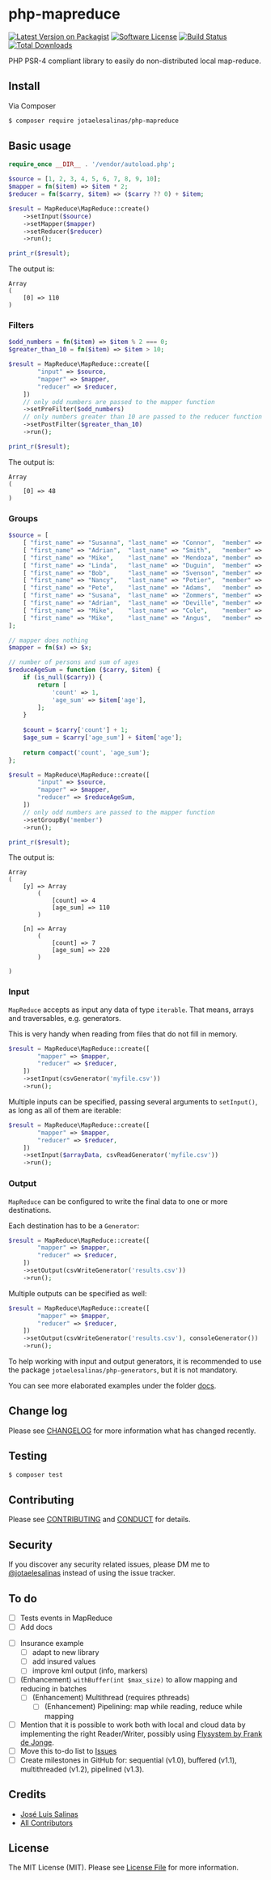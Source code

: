 # php-mapreduce

[![Latest Version on Packagist][ico-version]][link-packagist]
[![Software License][ico-license]](LICENSE.md)
[![Build Status][ico-travis]][link-travis]
[![Total Downloads][ico-downloads]][link-downloads]

PHP PSR-4 compliant library to easily do non-distributed local map-reduce.

## Install

Via Composer

``` bash
$ composer require jotaelesalinas/php-mapreduce
```

## Basic usage

```php
require_once __DIR__ . '/vendor/autoload.php';

$source = [1, 2, 3, 4, 5, 6, 7, 8, 9, 10];
$mapper = fn($item) => $item * 2;
$reducer = fn($carry, $item) => ($carry ?? 0) + $item;

$result = MapReduce\MapReduce::create()
    ->setInput($source)
    ->setMapper($mapper)
    ->setReducer($reducer)
    ->run();

print_r($result);
```

The output is:

```
Array
(
    [0] => 110
)
```

### Filters

```php
$odd_numbers = fn($item) => $item % 2 === 0;
$greater_than_10 = fn($item) => $item > 10;

$result = MapReduce\MapReduce::create([
        "input" => $source, 
        "mapper" => $mapper, 
        "reducer" => $reducer, 
    ])
    // only odd numbers are passed to the mapper function
    ->setPreFilter($odd_numbers)
    // only numbers greater than 10 are passed to the reducer function
    ->setPostFilter($greater_than_10)
    ->run();

print_r($result);
```

The output is:

```
Array
(
    [0] => 48
)
```

### Groups

```php
$source = [
    [ "first_name" => "Susanna", "last_name" => "Connor",  "member" => "y", "age" => 20],
    [ "first_name" => "Adrian",  "last_name" => "Smith",   "member" => "n", "age" => 22],
    [ "first_name" => "Mike",    "last_name" => "Mendoza", "member" => "n", "age" => 24],
    [ "first_name" => "Linda",   "last_name" => "Duguin",  "member" => "y", "age" => 26],
    [ "first_name" => "Bob",     "last_name" => "Svenson", "member" => "n", "age" => 28],
    [ "first_name" => "Nancy",   "last_name" => "Potier",  "member" => "y", "age" => 30],
    [ "first_name" => "Pete",    "last_name" => "Adams",   "member" => "n", "age" => 32],
    [ "first_name" => "Susana",  "last_name" => "Zommers", "member" => "y", "age" => 34],
    [ "first_name" => "Adrian",  "last_name" => "Deville", "member" => "n", "age" => 36],
    [ "first_name" => "Mike",    "last_name" => "Cole",    "member" => "n", "age" => 38],
    [ "first_name" => "Mike",    "last_name" => "Angus",   "member" => "n", "age" => 40],
];

// mapper does nothing
$mapper = fn($x) => $x;

// number of persons and sum of ages
$reduceAgeSum = function ($carry, $item) {
    if (is_null($carry)) {
        return [
            'count' => 1,
            'age_sum' => $item['age'],
        ];
    }
    
    $count = $carry['count'] + 1;
    $age_sum = $carry['age_sum'] + $item['age'];
    
    return compact('count', 'age_sum');
};

$result = MapReduce\MapReduce::create([
        "input" => $source, 
        "mapper" => $mapper, 
        "reducer" => $reduceAgeSum, 
    ])
    // only odd numbers are passed to the mapper function
    ->setGroupBy('member')
    ->run();

print_r($result);
```

The output is:

```
Array
(
    [y] => Array
        (
            [count] => 4
            [age_sum] => 110
        )

    [n] => Array
        (
            [count] => 7
            [age_sum] => 220
        )

)
```

### Input

`MapReduce` accepts as input any data of type `iterable`. That means, arrays and traversables, e.g. generators.

This is very handy when reading from files that do not fill in memory.

```php
$result = MapReduce\MapReduce::create([
        "mapper" => $mapper, 
        "reducer" => $reducer, 
    ])
    ->setInput(csvGenerator('myfile.csv'))
    ->run();
```

Multiple inputs can be specified, passing several arguments to `setInput()`, as long as all of them are iterable:

```php
$result = MapReduce\MapReduce::create([
        "mapper" => $mapper, 
        "reducer" => $reducer, 
    ])
    ->setInput($arrayData, csvReadGenerator('myfile.csv'))
    ->run();
```

### Output

`MapReduce` can be configured to write the final data to one or more destinations.

Each destination has to be a `Generator`:

```php
$result = MapReduce\MapReduce::create([
        "mapper" => $mapper, 
        "reducer" => $reducer, 
    ])
    ->setOutput(csvWriteGenerator('results.csv'))
    ->run();
```

Multiple outputs can be specified as well:

```php
$result = MapReduce\MapReduce::create([
        "mapper" => $mapper, 
        "reducer" => $reducer, 
    ])
    ->setOutput(csvWriteGenerator('results.csv'), consoleGenerator())
    ->run();
```

To help working with input and output generators, it is recommended to use the package `jotaelesalinas/php-generators`, but it is not mandatory.

You can see more elaborated examples under the folder [docs](docs).

## Change log

Please see [CHANGELOG](CHANGELOG.md) for more information what has changed recently.

## Testing

``` bash
$ composer test
```

## Contributing

Please see [CONTRIBUTING](CONTRIBUTING.md) and [CONDUCT](CONDUCT.md) for details.

## Security

If you discover any security related issues, please DM me to [@jotaelesalinas](http://twitter.com/jotaelesalinas) instead of using the issue tracker.

## To do

- [ ] Tests events in MapReduce
- [ ] Add docs

<!---
    - [ ] input
    - [ ] creation of a custom reader
        - [ ] Mention that it is possible to work both with local and cloud data by implementing the right Reader/Writer, possibly using [Flysystem by Frank de Jonge](https://github.com/thephpleague/flysystem).
    - [ ] readeradapter
    - [ ] map function
    - [ ] reduce function
    - [ ] grouping
    - [ ] event handling
    - [ ] output
    - [ ] creation of a custom writer
--->

- [ ] Insurance example
    - [ ] adapt to new library
    - [ ] add insured values
    - [ ] improve kml output (info, markers)
- [ ] (Enhancement) `withBuffer(int $max_size)` to allow mapping and reducing in batches
    - [ ] (Enhancement) Multithread (requires pthreads)
        - [ ] (Enhancement) Pipelining: map while reading, reduce while mapping
- [ ] Mention that it is possible to work both with local and cloud data by implementing the right Reader/Writer, possibly using [Flysystem by Frank de Jonge](https://github.com/thephpleague/flysystem).
- [ ] Move this to-do list to [Issues](https://github.com/jotaelesalinas/php-mapreduce/issues)
- [ ] Create milestones in GitHub for: sequential (v1.0), buffered (v1.1), multithreaded (v1.2), pipelined (v1.3).

## Credits

- [José Luis Salinas][link-author]
- [All Contributors][link-contributors]

## License

The MIT License (MIT). Please see [License File](LICENSE.md) for more information.

[ico-version]: https://img.shields.io/packagist/v/jotaelesalinas/php-mapreduce.svg?style=flat-square
[ico-license]: https://img.shields.io/badge/license-MIT-brightgreen.svg?style=flat-square
[ico-travis]: https://img.shields.io/travis/jotaelesalinas/php-mapreduce/master.svg?style=flat-square
[ico-scrutinizer]: https://img.shields.io/scrutinizer/coverage/g/jotaelesalinas/php-mapreduce.svg?style=flat-square
[ico-code-quality]: https://img.shields.io/scrutinizer/g/jotaelesalinas/php-mapreduce.svg?style=flat-square
[ico-downloads]: https://img.shields.io/packagist/dt/jotaelesalinas/php-mapreduce.svg?style=flat-square

[link-packagist]: https://packagist.org/packages/jotaelesalinas/php-mapreduce
[link-travis]: https://travis-ci.org/jotaelesalinas/php-mapreduce
[link-scrutinizer]: https://scrutinizer-ci.com/g/jotaelesalinas/php-mapreduce/code-structure
[link-code-quality]: https://scrutinizer-ci.com/g/jotaelesalinas/php-mapreduce
[link-downloads]: https://packagist.org/packages/jotaelesalinas/php-mapreduce
[link-author]: https://github.com/jotaelesalinas
[link-contributors]: ../../contributors
